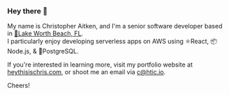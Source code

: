 ### Hey there 👋 
My name is Christopher Aitken, and I'm a senior software developer based in [🌴Lake Worth Beach, FL](https://en.wikipedia.org/wiki/Lake_Worth_Beach,_Florida).  
I particularly enjoy developing serverless apps on AWS using ⚛️React, 📦Node.js, & 🐘PostgreSQL.

If you're interested in learning more, visit my portfolio website at [heythisischris.com](https://heythisischris.com), or shoot me an email via [c@htic.io](mailto:c@htic.io).

Cheers!
